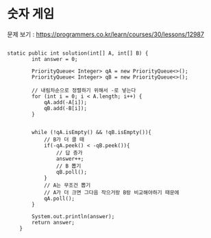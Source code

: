 # 숫자 게임

문제 보기 : <https://programmers.co.kr/learn/courses/30/lessons/12987>

<pre><code>
static public int solution(int[] A, int[] B) {
        int answer = 0;

        PriorityQueue< Integer> qA = new PriorityQueue<>();
        PriorityQueue< Integer> qB = new PriorityQueue<>();

        // 내림차순으로 정렬하기 위해서 -로 넣는다
        for (int i = 0; i < A.length; i++) {
            qA.add(-A[i]);
            qB.add(-B[i]);
        }


        while (!qA.isEmpty() && !qB.isEmpty()){
            // B가 더 클 때
            if(-qA.peek() < -qB.peek()){
                // 답 증가
                answer++;
                // B 뽑기
                qB.poll();
            }
            // A는 무조건 뽑기
            // A가 더 크면 그다음 작으거랑 B랑 비교해야하기 때문에
            qA.poll();
        }

        System.out.println(answer);
        return answer;
    }
</code></pre>